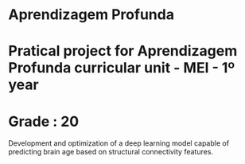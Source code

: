 # Aprendizagem Profunda
# Pratical project for Aprendizagem Profunda curricular unit - MEI - 1º year
# Grade : 20

Development and optimization of a deep learning model capable of predicting brain age based on structural connectivity features.
